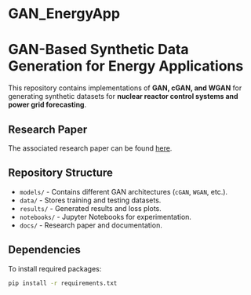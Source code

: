 # GAN_EnergyApp
# GAN-Based Synthetic Data Generation for Energy Applications

This repository contains implementations of **GAN, cGAN, and WGAN** for generating synthetic datasets 
for **nuclear reactor control systems and power grid forecasting**.

## Research Paper
The associated research paper can be found [here](docs/Nabila_GAN_Paper.pdf).

## Repository Structure
- `models/` - Contains different GAN architectures (`cGAN`, `WGAN`, etc.).
- `data/` - Stores training and testing datasets.
- `results/` - Generated results and loss plots.
- `notebooks/` - Jupyter Notebooks for experimentation.
- `docs/` - Research paper and documentation.

## Dependencies
To install required packages:
```bash
pip install -r requirements.txt
